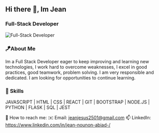 ## Hi there 👋, Im Jean
### Full-Stack Developer
![Full-Stack Developer](https://user-images.githubusercontent.com/74038190/225813708-98b745f2-7d22-48cf-9150-083f1b00d6c9.gif)
### 🪁About Me
Im a Full Stack Developer eager to keep improving and learning new technologies, I work hard to overcome weaknesses, I excel in good practices, good teamwork, problem solving. I am very responsible and dedicated. I am looking for opportunities to continue learning.


 ### 🎯 Skills 
 JAVASCRIPT | HTML | CSS | REACT | GIT | BOOTSTRAP | NODE.JS | PYTHON | FLASK | SQL | JEST

 🔮 How to reach me: 
  ✉️ Email: jeanjesus2501@gmail.com
  📫 LinkedIn: https://www.linkedin.com/in/jean-nounon-abiad-/
  







